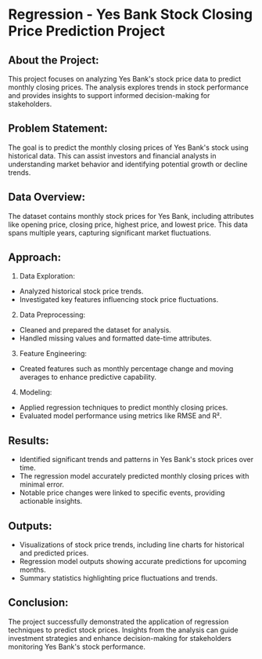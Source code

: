 # Regression - Yes Bank Stock Closing Price Prediction Project

## About the Project:
This project focuses on analyzing Yes Bank's stock price data to predict monthly closing prices. The analysis explores trends in stock performance and provides insights to support informed decision-making for stakeholders.

## Problem Statement:
The goal is to predict the monthly closing prices of Yes Bank's stock using historical data. This can assist investors and financial analysts in understanding market behavior and identifying potential growth or decline trends.

## Data Overview:
The dataset contains monthly stock prices for Yes Bank, including attributes like opening price, closing price, highest price, and lowest price. This data spans multiple years, capturing significant market fluctuations.

## Approach:
1. Data Exploration:
- Analyzed historical stock price trends.
- Investigated key features influencing stock price fluctuations.
2. Data Preprocessing:
- Cleaned and prepared the dataset for analysis.
- Handled missing values and formatted date-time attributes.
3. Feature Engineering:
- Created features such as monthly percentage change and moving averages to enhance predictive capability.
4. Modeling:
- Applied regression techniques to predict monthly closing prices.
- Evaluated model performance using metrics like RMSE and R².
  
## Results:
- Identified significant trends and patterns in Yes Bank's stock prices over time.
- The regression model accurately predicted monthly closing prices with minimal error.
- Notable price changes were linked to specific events, providing actionable insights.
  
## Outputs:
- Visualizations of stock price trends, including line charts for historical and predicted prices.
- Regression model outputs showing accurate predictions for upcoming months.
- Summary statistics highlighting price fluctuations and trends.
  
## Conclusion:
The project successfully demonstrated the application of regression techniques to predict stock prices. Insights from the analysis can guide investment strategies and enhance decision-making for stakeholders monitoring Yes Bank's stock performance.
